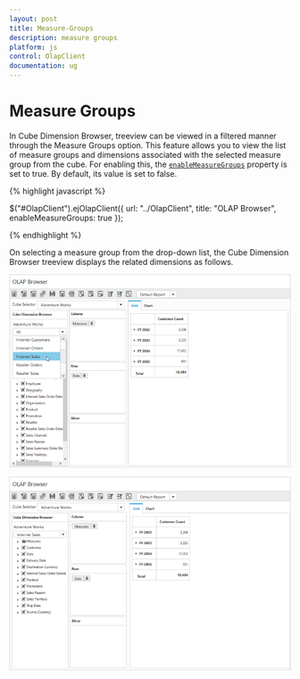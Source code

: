 ```yaml
---
layout: post
title: Measure-Groups
description: measure groups 
platform: js
control: OlapClient
documentation: ug
---
```


# Measure Groups 

In Cube Dimension Browser, treeview can be viewed in a filtered manner through the Measure Groups option. This feature allows you to view the list of measure groups and dimensions associated with the selected measure group from the cube. For enabling this, the [`enableMeasureGroups`](/js/api/ejolapclient#members:enablemeasuregroups) property is set to true. By default, its value is set to false.

{% highlight javascript %}

$("#OlapClient").ejOlapClient({
    url: "../OlapClient",
    title: "OLAP Browser",
    enableMeasureGroups: true
});

{% endhighlight %}

On selecting a measure group from the drop-down list, the Cube Dimension Browser treeview displays the related dimensions as follows.

![](Measure-Groups_images/beforemeasure.png)

![](Measure-Groups_images/aftermeasure.png)

